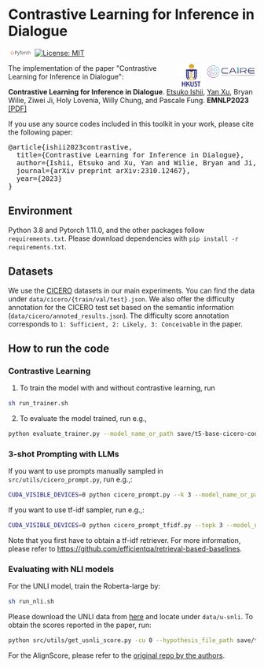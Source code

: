 # Contrastive Learning for Inference in Dialogue

<img src="img/pytorch-logo-dark.png" width="10%"> [![License: MIT](https://img.shields.io/badge/License-MIT-yellow.svg)](https://opensource.org/licenses/MIT) 

<img align="right" src="img/caire.png" width="20%"> <img align="right" src="img/HKUST.jpeg" width="12%">

The implementation of the paper "Contrastive Learning for Inference in Dialogue":

**Contrastive Learning for Inference in Dialogue**. [Etsuko Ishii](https://etsukokuste.github.io/), [Yan Xu](https://yana-xuyan.github.io), Bryan Wilie, Ziwei Ji, Holy Lovenia, Willy Chung, and Pascale Fung. **EMNLP2023** [[PDF]](https://arxiv.org/pdf/2310.12467.pdf)

If you use any source codes included in this toolkit in your work, please cite the following paper:

<pre>
@article{ishii2023contrastive,
  title={Contrastive Learning for Inference in Dialogue},
  author={Ishii, Etsuko and Xu, Yan and Wilie, Bryan and Ji, Ziwei and Lovenia, Holy and Chung, Willy and Fung, Pascale},
  journal={arXiv preprint arXiv:2310.12467},
  year={2023}
}
</pre>


## Environment
Python 3.8 and Pytorch 1.11.0, and the other packages follow `requirements.txt`.
Please download dependencies with `pip install -r requirements.txt`.


## Datasets
We use the [CICERO](https://github.com/declare-lab/CICERO) datasets in our main experiments. You can find the data under `data/cicero/{train/val/test}.json`.
We also offer the difficulty annotation for the CICERO test set based on the semantic information (`data/cicero/annoted_results.json`). The difficulty score annotation corresponds to `1: Sufficient, 2: Likely, 3: Conceivable` in the paper.


## How to run the code
### Contrastive Learning
1. To train the model with and without contrastive learning, run
```bash
sh run_trainer.sh
```

2. To evaluate the model trained, run e.g.,
```bash
python evaluate_trainer.py --model_name_or_path save/t5-base-cicero-contrast --save_path save/t5-base-cicero-contrast --cu 0 --n_beam 5 --dataset_name src/data_utils/cicero.py --dataset_config cicero_nlg --bs 16
```

### 3-shot Prompting with LLMs
If you want to use prompts manually sampled in `src/utils/cicero_prompt.py`, run e.g.,:
```bash
CUDA_VISIBLE_DEVICES=0 python cicero_prompt.py --k 3 --model_name_or_path EleutherAI/gpt-j-6B --seed 42 --save_path save/gptj-ciero-3shot-seed42
```

If you want to use tf-idf sampler, run e.g.,:
```bash
CUDA_VISIBLE_DEVICES=0 python cicero_prompt_tfidf.py --topk 3 --model_name_or_path EleutherAI/gpt-j-6B --save_path save/gptj-ciero-3shot-tfidf
```
Note that you first have to obtain a tf-idf retriever. For more information, please refer to https://github.com/efficientqa/retrieval-based-baselines.


### Evaluating with NLI models
For the UNLI model, train the Roberta-large by:
```bash
sh run_nli.sh
```
Please download the UNLI data from [here](https://nlp.jhu.edu/unli/) and locate under `data/u-snli`.
To obtain the scores reported in the paper, run:
```bash
python src/utils/get_usnli_score.py -cu 0 --hypothesis_file_path save/t5-base-cicero/test_generation.txt --bs 4 --save_path save/results/t5-base-cicero
```

For the AlignScore, please refer to the [original repo by the authors](https://github.com/yuh-zha/AlignScore).
